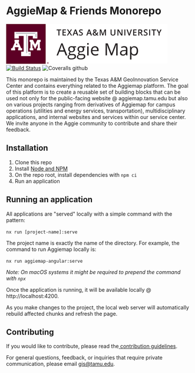 # AggieMap & Friends Monorepo

![AggieMap Logo](/libs/assets/images/logo/TAM-PrimaryMarkBB.svg) [![Build Status](https://dev.azure.com/tamugeoinnovation/tamu.geoinnovation.js.monorepo/_apis/build/status/Monorepo?branchName=development)](https://dev.azure.com/tamugeoinnovation/tamu.geoinnovation.js.monorepo/_apis/build/status/Monorepo?branchName=development) ![Coveralls github](https://img.shields.io/coveralls/github/TamuGeoInnovation/Tamu.GeoInnovation.js.monorepo)

This monorepo is maintained by the Texas A&M GeoInnovation Service Center and contains everything related to the Aggiemap platform. The goal of this platform is to create a reusable set of building blocks that can be used not only for the public-facing website @ aggiemap.tamu.edu but also on various projects ranging from derivatives of Aggiemap for campus operations (utilities and energy services, transportation), multidisciplinary applications, and internal websites and services within our service center. We invite anyone in the Aggie community to contribute and share their feedback.

## Installation

1. Clone this repo
2. Install [Node and NPM](https://nodejs.org/en/)
3. On the repo root, install dependencies with `npm ci`
4. Run an application

## Running an application

All applications are "served" locally with a simple command with the pattern:

`nx run [project-name]:serve`

The project name is exactly the name of the directory. For example, the command to run Aggiemap locally is:

`nx run aggiemap-angular:serve`

*Note: On macOS systems it might be required to prepend the command with `npx`*

Once the application is running, it will be available locally @ http://localhost:4200.

As you make changes to the project, the local web server will automatically rebuild affected chunks and refresh the page.

## Contributing

If you would like to contribute, please read the[ contribution guidelines](CONTRIBUTING.md). 

For general questions, feedback, or inquiries that require private communication, please email gis@tamu.edu.
